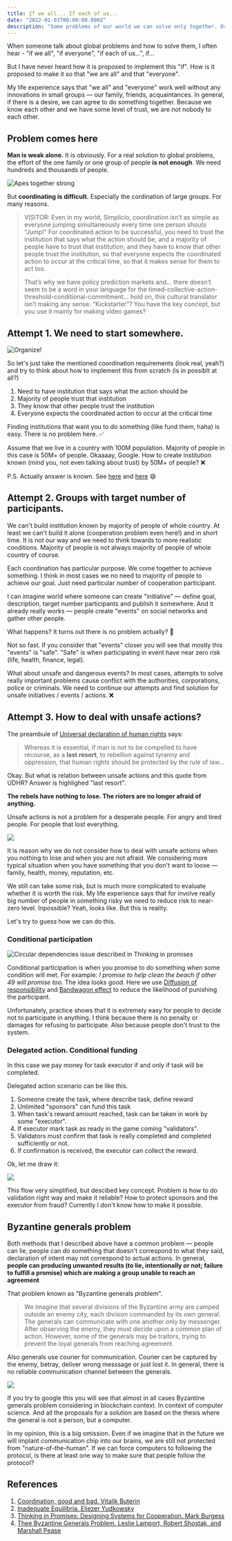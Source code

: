 ```yaml
---
title: If we all... If each of us...
date: "2022-01-03T00:00:00.000Z"
description: "Some problems of our world we can solve only together. Or we can solve them much faster than alone. But how? How we can achieve it?"
---
```


When someone talk about global problems and how to solve them, I often hear - "if we all", "if everyone", "if each of us...", if...

But I have never heard how it is proposed to implement this "if". How is it proposed to make it so that "we are all" and that "everyone".

My life experience says that "we all" and "everyone" work well without any innovations in small groups — our family, friends, acquaintances. In general, if there is a desire, we can agree to do something together. Because we know each other and we have some level of trust, we are not nobody to each other.

## Problem comes here

**Man is weak alone.** It is obviously. For a real solution to global problems, the effort of the one family or one group of people **is not enough**. We need hundreds and thousands of people.

![Apes together strong](apes.jpg)

But **coordinating is difficult.** Especially the cordination of large groups. For many reasons.

> VISITOR: Even in my world, Simplicio, coordination isn’t as simple as everyone jumping simultaneously every time one person shouts “Jump!” For coordinated action to be successful, you need to trust the institution that says what the action should be, and a majority of people have to trust that institution, and they have to know that other people trust the institution, so that everyone expects the coordinated action to occur at the critical time, so that it makes sense for them to act too.
>
> That’s why we have policy prediction markets and… there doesn’t seem to be a word in your language for the timed-collective-action-threshold-conditional-commitment… hold on, this cultural translator isn’t making any sense. “Kickstarter”? You have the key concept, but you use it mainly for making video games?

## Attempt 1. We need to start somewhere.

![Organize!](organize.jpg)

So let's just take the mentioned coordination requirements (look real, yeah?) and try to think about how to implement this from scratch (is in possiblt at all?)

1. Need to have institution that says what the action should be
2. Majority of people trust that institution
3. They know that other people trust the institution
4. Everyone expects the coordinated action to occur at the critical time

Finding institutions that want you to do something (like fund them, haha) is easy. There is no problem here. ✅

Assume that we live in a country with 100M population. Majority of people in this case is 50M+ of people.
Okaaaay, Google. How to create institution known (mind you, not even talking about trust) by 50M+ of people? ❌

P.S. Actually answer is known. See [here](https://en.wikipedia.org/wiki/List_of_most-followed_Twitter_accounts) and [here](https://en.wikipedia.org/wiki/List_of_most-subscribed_YouTube_channels) 😄

## Attempt 2. Groups with target number of participants.

We can't build institution known by majority of people of whole country. At least we can't build it alone (cooperation problem even here!) and in short time.
It is not our way and we need to think towards to more realistic conditions. Majority of people is not always majority of people of whole country of course.

Each coordination has particular purpose. We come together to achieve something. I think in most cases we no need to majority of people to achieve our goal. Just need particular number of cooperation participant.

I can imagine world where someone can create "initiative" — define goal, description, target number participants and publish it somewhere.
And it already really works — people create "events" on social networks and gather other people.

What happens? It turns out there is no problem actually? 🤔

Not so fast. If you consider that "events" closer you will see that mostly this "events" is "safe".
"Safe" is when participating in event have near zero risk (life, health, finance, legal).

What about unsafe and dangerous events?
In most cases, attempts to solve really important problems cause conflict with the authorities, corporations, police or criminals.
We need to continue our attempts and find solution for unsafe initiatives / events / actions. ❌

## Attempt 3. How to deal with unsafe actions?

The preambule of [Universal declaration of human rights](https://en.wikisource.org/wiki/Universal_Declaration_of_Human_Rights) says:

> Whereas it is essential, if man is not to be compelled to have recourse, as a **last resort**, to rebellion against tyranny and oppression, that human rights should be protected by the rule of law...

Okay. But what is relation between unsafe actions and this quote from UDHR? Answer is highlighed "last resort".

**The rebels have nothing to lose. The rioters are no longer afraid of anything.**

Unsafe actions is not a problem for a desperate people. For angry and tired people. For people that lost everything.

![](fight_club.jpeg)

It is reason why we do not consider how to deal with unsafe actions when you nothing to lose and when you are not afraid. We considering more typical situation when you have something that you don't want to loose — family, health, money, reputation, etc.

We still can take some risk, but is much more complicated to evaluate whether it is worth the risk.
My life experience says that for involve really big number of people in something risky we need to reduce risk to near-zero level.
Inpossible? Yeah, looks like. But this is reality.

Let's try to guess how we can do this.

### Conditional participation

![Circular dependencies issue described in Thinking in promises](deadlock.png)

Conditional participation is when you promise to do something when some condition will met. For example: _I promise to help clean the beach if other 49 will promise too_. The idea looks good. Here we use [Diffusion of responsibility](https://en.wikipedia.org/wiki/Diffusion_of_responsibility) and [Bandwagon effect](https://en.wikipedia.org/wiki/Bandwagon_effect) to reduce the likelihood of punishing the participant.

Unfortunately, practice shows that it is extremely easy for people to decide not to participate in anything. I think because there is no penalty or damages for refusing to participate. Also because people don't trust to the system.

### Delegated action. Conditional funding

In this case we pay money for task executor if and only if task will be completed.

Delegated action scenario can be like this.

1. Someone create the task, where describe task, define reward
2. Unlimited "sponsors" can fund this task
3. When task's reward amount reached, task can be taken in work by some "executor".
4. If executor mark task as ready in the game coming "validators".
5. Validators must confirm that task is really completed and completed sufficiently or not.
6. If confirmation is received, the executor can collect the reward.

Ok, let me draw it:

![](delegated_action.png)

This flow very simplified, but descibed key concept.
Problem is how to do validation right way and make it reliable? How to protect sponsors and the executor from fraud?
Currently I don't know how to make it possible.

## Byzantine generals problem

Both methods that I described above have a common problem — people can lie, people can do something that doesn't correspond to what they said, declaration of intent may not correspond to actual actions. In general, **people can producing unwanted results (to lie, intentionally or not; failure to fulfill a promise) which are making a group unable to reach an agreement**

That problem known as "Byzantine generals problem".

> We imagine that several divisions of the Byzantine army are camped outside an enemy city, each division commanded by its own general. The generals can communicate with one another only by messenger. After observing the enemy, they must decide upon a common plan of action. However, some of the generals may be traitors, trying to prevent the loyal generals from reaching agreement.

Also generals use courier for communication. Courier can be captured by the enemy, betray, deliver wrong messsage or just lost it. In general, there is no reliable communication channel between the generals.

![](byzantine_generals_problem.png)

If you try to google this you will see that almost in all cases Byzantine generals problem considering in blockchain context. In context of computer science.
And all the proposals for a solution are based on the thesis where the general is not a person, but a computer.

In my opinion, this is a big omission. Even if we imagine that in the future we will implant communication chip into our brains, we are still not protected from "nature-of-the-human". If we can force computers to following the protocol, is there at least one way to make sure that people follow the protocol?

## References

1. [Coordination, good and bad. Vitalik Buterin](https://vitalik.ca/general/2020/09/11/coordination.html)
2. [Inadequate Equilibria. Eliezer Yudkowsky](https://equilibriabook.com/molochs-toolbox/)
3. [Thinking in Promises: Designing Systems for Cooperation. Mark Burgess](https://www.oreilly.com/library/view/thinking-in-promises/9781491917862/ch04.html)
4. [Thee Byzantine Generals Problem. Leslie Lamport, Robert Shostak, and Marshall Pease](https://lamport.azurewebsites.net/pubs/byz.pdf)
